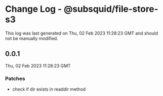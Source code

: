 # Change Log - @subsquid/file-store-s3

This log was last generated on Thu, 02 Feb 2023 11:28:23 GMT and should not be manually modified.

## 0.0.1
Thu, 02 Feb 2023 11:28:23 GMT

### Patches

- check if dir exists in readdir method

